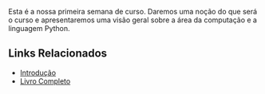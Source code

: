 Esta é a nossa primeira semana de curso. Daremos uma noção do que será o curso e apresentaremos uma visão geral sobre a área da computação e a linguagem Python.

## Links Relacionados
- [Introdução](https://panda.ime.usp.br/aulasPython/static/aulasPython/aula01.html)
- [Livro Completo](https://panda.ime.usp.br/aulasPython/static/aulasPython/index.html)
